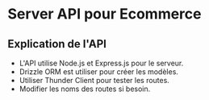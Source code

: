 # Server API pour Ecommerce

## Explication de l'API

- L'API utilise Node.js et Express.js pour le serveur.
- Drizzle ORM est utiliser pour créer les modèles.
- Utiliser Thunder Client pour tester les routes.
- Modifier les noms des routes si besoin.
